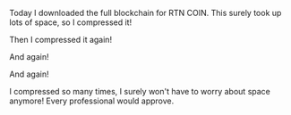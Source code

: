 Today I downloaded the full blockchain for RTN COIN. This surely took up lots of space, so I compressed it! 

Then I compressed it again!

And again!

And again!

I compressed so many times, I surely won't have to worry about space anymore! Every professional would approve.
